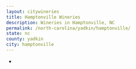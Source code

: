```yaml
---
layout: citywineries
title: Hamptonville Wineries
description: Wineries in Hamptonville, NC
permalink: /north-carolina/yadkin/hamptonville/
state: nc
county: yadkin
city: hamptonville
---
```

-
